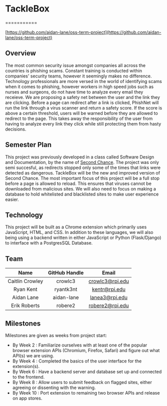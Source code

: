 # TackleBox

===========

[https://github.com/aidan-lane/oss-term-project](https://github.com/aidan-lane/oss-term-project)

Overview
--------
The most common security issue amongst companies all across the countries is phishing scams. Constant training is conducted within companies' security teams, however it seemingly makes no difference. Technology professionals are more versed in the world of identifying scams when it comes to phishing, however workers in high speed jobs such as nurses and surgeons, do not have time to analyze every email they receieve. We are proposing a safety net between the user and the link they are clicking. Before a page can redirect after a link is clicked, PhishNet will run the link through a virus scanner and return a safety score. If the score is above a certain threshold, users will be warned before they are allowed to redirect to the page. This takes away the responsibility of the user from having to analyze every link they click while still protecting them from hasty decisions.

Semester Plan
-------------
This project was previously developed in a class called Software Design and Documentation, by the name of [Second Chance](https://github.com/gwang111/SecondChance). The project was only semi succesful, as redirects stopped only some of the times that links were detected as dangerous. TackleBox will be the new and improved version of Second Chance. The most important focus of this project will be a full stop before a page is allowed to reload. This ensures that viruses cannot be downloaded from malicious sites. We will also need to focus on making a database to hold whitelisted and blacklisted sites to make user experience easier.

Technology
----------
This project will be built as a Chrome extension which primarily uses JavaScript, HTML, and CSS. In addition to these languages, we will also being using a backend written in either JavaScript or Python (Flask/Django) to interface with a PostgresSQL Database.

Team
----
| **Name** | **GitHub Handle** | **Email** |
|:------:|:-------:|:------:|
| Caitlin Crowley | crowlc3 | crowlc3@rpi.edu | 
| Ryan Kent | ryantk3nt | kentr@rpi.edu |
| Aidan Lane | aidan-lane | lanea3@rpi.edu | 
| Erik Roberts | robere2 | robere2@rpi.edu |

Milestones
----------
Milestones are given as weeks from project start:

- By Week 2 : Familiarize ourselves with at least one of the popular browser extension APIs (Chromium, Firefox, Safari) and figure out what API(s) we are using.
- By Week 4 : Completed the basics of the user interface for the extension(s).
- By Week 6 : Have a backend server and database set up and connected to the frontend.
- By Week 8 : Allow users to submit feedback on flagged sites, either agreeing or dissenting with the warning.
- By Week 10 : Port extension to remaining two browser APIs and release on app stores.
